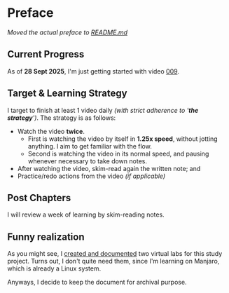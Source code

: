 # Preface
*Moved the actual preface  to [README.md](/README.md)*

## Current Progress
As of **28 Sept 2025**, I'm just getting started with video [009](https://youtu.be/1mOKv5LsPsw).

## Target & Learning Strategy
I target to finish at least 1 video daily *(with strict adherence to '**the strategy**')*. The strategy is as follows:
- Watch the video **twice**.
	- First is watching the video by itself in **1.25x speed**, without jotting anything. I aim to get familiar with the flow.
	- Second is watching the video in its normal speed, and pausing whenever necessary to take down notes.
- After watching the video, skim-read again the written note; and
- Practice/redo actions from the video *(if applicable)*

## Post Chapters
I will review a week of learning by skim-reading notes.

## Funny realization
As you might see, I [created and documented](./001-003_basics-and-lab-installs.md) two virtual labs for this study project. Turns out, I don't quite need them, since I'm learning on Manjaro, which is already a Linux system.

Anyways, I decide to keep the document for archival purpose.